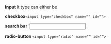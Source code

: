 **input**
It type can either be

**checkbox**`<input type="checkbox" name="" id="">`

**search bar**
`<input type="text">

**radio-button** `<input type="radio" name="" id="">`
